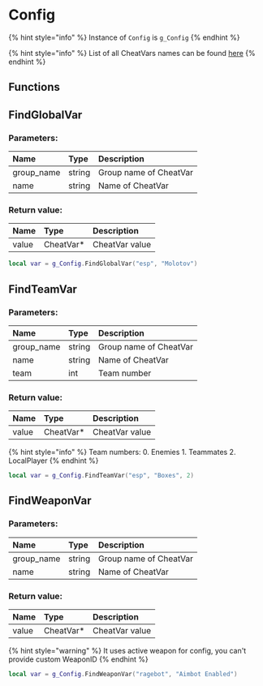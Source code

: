 # Config

{% hint style="info" %}
Instance of `Config` is `g_Config`
{% endhint %}

{% hint style="info" %}
List of all CheatVars names can be found [here](../other/cheatvars.md)
{% endhint %}

## Functions

## FindGlobalVar

### Parameters:

| Name | Type | Description |
| :--- | :--- | :--- |
| group\_name | string | Group name of CheatVar |
| name | string | Name of CheatVar |

### Return value:

| Name | Type | Description |
| :--- | :--- | :--- |
| value | CheatVar\* | CheatVar value |

```lua
local var = g_Config.FindGlobalVar("esp", "Molotov")
```

## FindTeamVar

### Parameters:

| Name | Type | Description |
| :--- | :--- | :--- |
| group\_name | string | Group name of CheatVar |
| name | string | Name of CheatVar |
| team | int | Team number |

### Return value:

| Name | Type | Description |
| :--- | :--- | :--- |
| value | CheatVar\* | CheatVar value |

{% hint style="info" %}
Team numbers: 0. Enemies 1. Teammates 2. LocalPlayer
{% endhint %}

```lua
local var = g_Config.FindTeamVar("esp", "Boxes", 2)
```

## FindWeaponVar

### Parameters:

| Name | Type | Description |
| :--- | :--- | :--- |
| group\_name | string | Group name of CheatVar |
| name | string | Name of CheatVar |

### Return value:

| Name | Type | Description |
| :--- | :--- | :--- |
| value | CheatVar\* | CheatVar value |

{% hint style="warning" %}
It uses active weapon for config, you can't provide custom WeaponID
{% endhint %}

```lua
local var = g_Config.FindWeaponVar("ragebot", "Aimbot Enabled")
```

